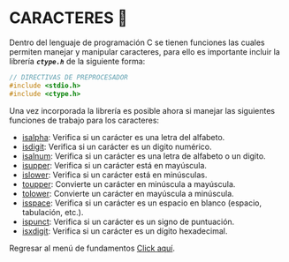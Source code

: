 # CARACTERES :croissant:

Dentro del lenguaje de programación C se tienen funciones las cuales permiten manejar y manipular caracteres, para ello es importante incluir la librería **_`ctype.h`_** de la siguiente forma:

```C
// DIRECTIVAS DE PREPROCESADOR
#include <stdio.h>
#include <ctype.h>
```

Una vez incorporada la librería es posible ahora si manejar las siguientes funciones de trabajo para los caracteres:

- <a href="./12 - 01 - isalpha.c">isalpha</a>: Verifica si un carácter es una letra del alfabeto.
- <a href="./12 - 02 - isdigit.c">isdigit</a>: Verifica si un carácter es un digito numérico.
- <a href="./12 - 03 - isalnum.c">isalnum</a>: Verifica si un carácter es una letra de alfabeto o un digito.
- <a href="./12 - 04 - isupper.c">isupper</a>: Verifica si un carácter está en mayúscula.
- <a href="./12 - 05 - islower.c">islower</a>: Verifica si un carácter está en minúsculas.
- <a href="./12 - 06 - toupper.c">toupper</a>: Convierte un carácter en minúscula a mayúscula.
- <a href="./12 - 07 - tolower.c">tolower</a>: Convierte un carácter en mayúscula a minúscula.
- <a href="./12 - 08 - isspace.c">isspace</a>: Verifica si un carácter es un espacio en blanco (espacio, tabulación, etc.).
- <a href="./12 - 09 - ispunct.c">ispunct</a>: Verifica si un carácter es un signo de puntuación.
- <a href="./12 - 10 - isxdigit.c">isxdigit</a>: Verifica si un carácter es un dígito hexadecimal.


Regresar al menú de fundamentos <a href="../../01 - FundamentosDeProgramacion/00 - Fundamentos.md">Click aquí</a>.